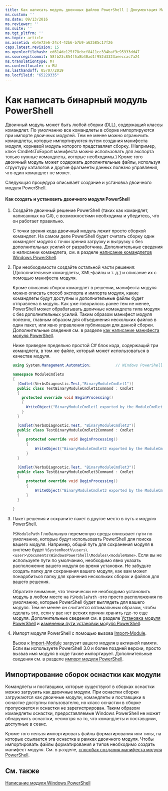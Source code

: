 ```yaml
---
title: Как написать модуль двоичных файлов PowerShell | Документация Майкрософт
ms.custom: ''
ms.date: 09/13/2016
ms.reviewer: ''
ms.suite: ''
ms.tgt_pltfrm: ''
ms.topic: article
ms.assetid: eb4e72e6-24c4-42b6-b7b9-a62585c17f26
caps.latest.revision: 15
ms.openlocfilehash: ed614de125f78cbcf8411cc334baf3c95933dd47
ms.sourcegitcommit: 58fb23c854f5a8b40ad1f952d3323aeeccac7a24
ms.translationtype: MT
ms.contentlocale: ru-RU
ms.lasthandoff: 05/07/2019
ms.locfileid: "65229335"
---
```

# <a name="how-to-write-a-powershell-binary-module"></a>Как написать бинарный модуль PowerShell

Двоичный модуль может быть любой сборки (DLL), содержащий классы командлет. По умолчанию все командлеты в сборке импортируются при импорте двоичных модулей. Тем не менее можно ограничить командлеты, которые импортируются путем создания манифеста модуля, корневой модуль которого представляет сборку. (Например, ключ CmdletsToExport манифеста можно использовать для экспорта только нужные командлеты, которые необходимы.) Кроме того двоичный модуль может содержать дополнительные файлы, используя структуру каталогов и другие фрагменты данных полезно управления, что один командлет не может.

Следующая процедура описывает создание и установка двоичного модуля PowerShell.

#### <a name="how-to-create-and-install-a-powershell-binary-module"></a>Как создать и установить двоичного модуля PowerShell

1. Создайте двоичный решение PowerShell (таких как командлет, написанных на C#), с возможностями необходима и убедитесь, что он работает правильно.

   С точки зрения кода двоичный модуль лежит просто сборкой командлет. На самом деле PowerShell будет считать сборку один командлет модуля с точки зрения загрузку и выгрузку с без дополнительных усилий от разработчика. Дополнительные сведения о написании командлета, см. в разделе [написание командлетов Windows PowerShell](../cmdlet/writing-a-windows-powershell-cmdlet.md).

2. При необходимости создайте остальной части решения: (Дополнительные командлеты, XML-файлы и т. д.) и описание их с помощью манифеста модуля.

   Кроме описания сборок командлет в решении, манифеста модуля можно описать способ экспорта и импорта модуля, какие командлеты будут доступны и дополнительные файлы будет отправлена в модуль.
   Как уже говорилось ранее тем не менее, PowerShell может обрабатывать двоичные командлета типа модуля с без дополнительных усилий.
   Таким образом манифест модуля полезно, главным образом для объединения нескольких файлов в один пакет, или явно управления публикации для данной сборки.
   Дополнительные сведения см. в разделе [как написание манифеста модуля PowerShell](how-to-write-a-powershell-module-manifest.md).

   Ниже приведен предельно простой C# блок кода, содержащий три командлета, в том же файле, который может использоваться в качестве модуля.

   ```csharp
   using System.Management.Automation;           // Windows PowerShell namespace.

   namespace ModuleCmdlets
   {
     [Cmdlet(VerbsDiagnostic.Test,"BinaryModuleCmdlet1")]
     public class TestBinaryModuleCmdlet1Command : Cmdlet
     {
       protected override void BeginProcessing()
       {
         WriteObject("BinaryModuleCmdlet1 exported by the ModuleCmdlets module.");
       }
     }

     [Cmdlet(VerbsDiagnostic.Test, "BinaryModuleCmdlet2")]
     public class TestBinaryModuleCmdlet2Command : Cmdlet
     {
         protected override void BeginProcessing()
         {
             WriteObject("BinaryModuleCmdlet2 exported by the ModuleCmdlets module.");
         }
     }

     [Cmdlet(VerbsDiagnostic.Test, "BinaryModuleCmdlet3")]
     public class TestBinaryModuleCmdlet3Command : Cmdlet
     {
         protected override void BeginProcessing()
         {
             WriteObject("BinaryModuleCmdlet3 exported by the ModuleCmdlets module.");
         }
     }

   }
   ```

3. Пакет решения и сохраните пакет в другое место в путь к модулю PowerShell.

   `PSModulePath` Глобальную переменную среды описывает пути по умолчанию, которые будут использовать PowerShell для поиска вашего модуля. Например, общий путь для сохранения модуля в системе будет `%SystemRoot%\users\<user>\Documents\WindowsPowerShell\Modules\<moduleName>`. Если вы не используете пути по умолчанию, необходимо явно указать расположение вашего модуля во время установки. Не забудьте создать папку для сохранения вашего модуля, как вам может понадобиться папку для хранения нескольких сборок и файлов для вашего решения.

   Обратите внимание, что технически не необходимо установить модуль в любом месте на `PSModulePath` -это просто расположения по умолчанию, которые PowerShell будет выглядеть для вашего модуля. Тем не менее он считается оптимальным образом, чтобы сделать это, если у вас нет веских причин хранить где-то еще модуля. Дополнительные сведения см. в разделе [Установка модуля PowerShell](./installing-a-powershell-module.md) и [изменении пути установки модуля PowerShell](./modifying-the-psmodulepath-installation-path.md).

4. Импорт модуля PowerShell с помощью вызова [Import-Module](/powershell/module/Microsoft.PowerShell.Core/Import-Module).

   Вызов к [Import-Module](/powershell/module/Microsoft.PowerShell.Core/Import-Module) загрузит вашего модуля в активной памяти. Если вы используете PowerShell 3.0 и более поздней версии, просто вызвав имя модуля в коде также импортирует. Дополнительные сведения см. в разделе [импорт модуля PowerShell](./importing-a-powershell-module.md).

## <a name="importing-snap-in-assemblies-as-modules"></a>Импортирование сборок оснастки как модули

Командлеты и поставщики, которые существуют в сборках оснастки можно загрузить как двоичные модули. При оснастки сборки загружаются как двоичные модули, командлеты и поставщики в оснастке доступны пользователю, но класс оснастки в сборке пропускается и оснастки не зарегистрирован. Таким образом командлеты оснастки, предоставляемые Windows PowerShell не может обнаружить оснастки, несмотря на то, что командлеты и поставщики, доступные в сеанс.

Кроме того нельзя импортировать файлы форматирования или типы, на которые ссылается эта оснастка в рамках двоичного модуля.
Чтобы импортировать файлы форматирования и типов необходимо создать манифест модуля.
См. в разделе, [способах создания манифеста модуля PowerShell](how-to-write-a-powershell-module-manifest.md).

## <a name="see-also"></a>См. также

[Написание модуля Windows PowerShell](./writing-a-windows-powershell-module.md)
